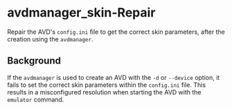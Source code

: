 # avdmanager_skin-Repair

Repair the AVD's `config.ini` file to get the correct skin parameters, after the creation using the `avdmanager`.

## Background

If the `avdmanager` is used to create an AVD with the `-d` or `--device` option, it fails to set the correct skin parameters within the `config.ini` file. This results in a misconfigured resolution when starting the AVD with the `emulator` command.


